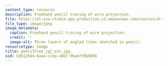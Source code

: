 ```yaml
---
content_type: resource
description: Freehand pencil tracing of wire projection.
file: https://ol-ocw-studio-app-production.s3.amazonaws.com/courses/4-111-introduction-to-architecture-environmental-design-spring-2014/bd5129446aaaccdaa8b796abff0b9856_pencilFree_jgj_ex1.jpg
file_type: image/jpeg
image_metadata:
  caption: Freehand pencil tracing of wire projection.
  credit: ''
  image-alt: Three layers of angled lines sketched in pencil.
resourcetype: Image
title: pencilFree_jgj_ex1.jpg
uid: bd512944-6aaa-ccda-a8b7-96abff0b9856
---
```

